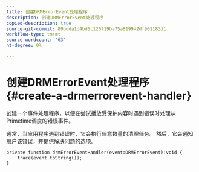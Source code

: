 ```yaml
---
title: 创建DRMErrorEvent处理程序
description: 创建DRMErrorEvent处理程序
copied-description: true
source-git-commit: 89bdda1d4bd5c126f19ba75a819942df901183d1
workflow-type: tm+mt
source-wordcount: '63'
ht-degree: 0%

---
```



# 创建DRMErrorEvent处理程序{#create-a-drmerrorevent-handler}

创建一个事件处理程序，以便在尝试播放受保护内容时遇到错误时处理从Primetime调度的错误事件。

通常，当应用程序遇到错误时，它会执行任意数量的清理任务。 然后，它会通知用户该错误，并提供解决问题的选项。

```
private function drmErrorEventHandler(event:DRMErrorEvent):void {  
    trace(event.toString());  
} 
```

